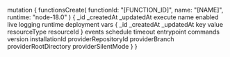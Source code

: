 mutation {
    functionsCreate(
        functionId: "[FUNCTION_ID]",
        name: "[NAME]",
        runtime: "node-18.0"
    ) {
        _id
        _createdAt
        _updatedAt
        execute
        name
        enabled
        live
        logging
        runtime
        deployment
        vars {
            _id
            _createdAt
            _updatedAt
            key
            value
            resourceType
            resourceId
        }
        events
        schedule
        timeout
        entrypoint
        commands
        version
        installationId
        providerRepositoryId
        providerBranch
        providerRootDirectory
        providerSilentMode
    }
}
